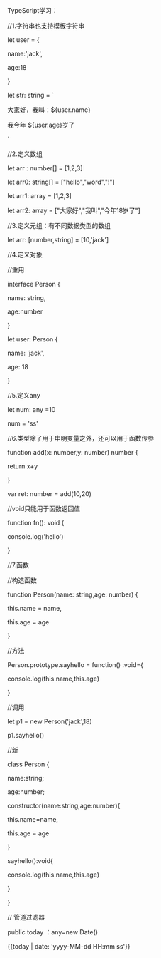 TypeScript学习：



//1.字符串也支持模板字符串

let user = {

name:'jack',

age:18

}

let str: string = `

大家好，我叫：${user.name}

我今年 ${user.age}岁了

`

//2.定义数组

let arr : number[] = [1,2,3]

let arr0:  string[] = ["hello","word","!"]

let arr1: array<number> = [1,2,3]

let arr2: array<string> = ["大家好","我叫","今年18岁了"]



//3.定义元组：有不同数据类型的数组

let arr: [number,string] = [10,'jack']



//4.定义对象

//重用

interface Person {

name: string,

age:number

}

let user: Person {

name: 'jack',

age: 18

}



//5.定义any

let num: any =10

num = 'ss'



//6.类型除了用于申明变量之外，还可以用于函数传参

function add(x: number,y: number) number {

return x+y

}

var ret: number = add(10,20)

//void只能用于函数返回值

function fn(): void {

console.log('hello')

}



//7.函数

//构造函数

function Person(name: string,age: number) {

this.name = name,

this.age = age

}

//方法

Person.prototype.sayhello = function() :void={

console.log(this.name,this.age)

}

//调用

let p1 = new Person('jack',18)

p1.sayhello()

//新

class Person {

name:string;

age:number;

constructor(name:string,age:number){

this.name=name,

this.age = age

}

sayhello():void{

console.log(this.name,this.age)

}

}

// 管道过滤器

public today ：any=new Date()

{{today | date: 'yyyy-MM-dd HH:mm ss'}}









